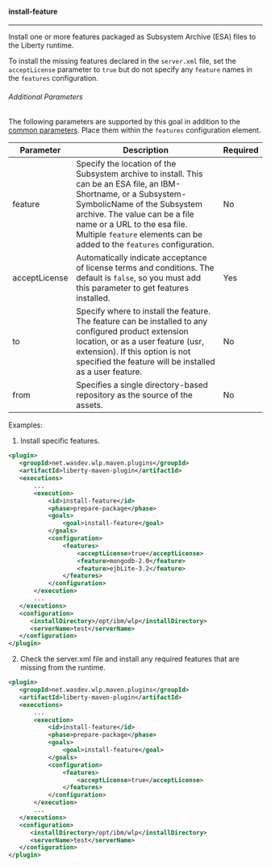 #### install-feature
---
Install one or more features packaged as Subsystem Archive (ESA) files to the Liberty runtime.

To install the missing features declared in the `server.xml` file, set the `acceptLicense` parameter to `true` but do not specify any `feature` names in the `features` configuration.

###### Additional Parameters

The following parameters are supported by this goal in addition to the [common parameters](common-parameters.md#common-parameters). Place them within the `features` configuration element.

| Parameter | Description | Required |
| --------  | ----------- | -------  |
| feature | Specify the location of the Subsystem archive to install. This can be an ESA file, an IBM-Shortname, or a Subsystem-SymbolicName of the Subsystem archive. The value can be a file name or a URL to the esa file. Multiple `feature` elements can be added to the `features` configuration. | No |
| acceptLicense | Automatically indicate acceptance of license terms and conditions. The default is `false`, so you must add this parameter to get features installed. | Yes |
| to | Specify where to install the feature. The feature can be installed to any configured product extension location, or as a user feature (usr, extension). If this option is not specified the feature will be installed as a user feature. | No |
| from | Specifies a single directory-based repository as the source of the assets. | No |

Examples:

1. Install specific features.
 ```xml
<plugin>
    <groupId>net.wasdev.wlp.maven.plugins</groupId>
    <artifactId>liberty-maven-plugin</artifactId>
    <executions>
        ...
        <execution>
            <id>install-feature</id>
            <phase>prepare-package</phase>
            <goals>
                <goal>install-feature</goal>
            </goals>
            <configuration>
                <features>
                    <acceptLicense>true</acceptLicense>
                    <feature>mongodb-2.0</feature>
                    <feature>ejbLite-3.2</feature>
                </features>
            </configuration>
        </execution>
        ...
    </executions>
    <configuration>
       <installDirectory>/opt/ibm/wlp</installDirectory>
       <serverName>test</serverName>
    </configuration>
</plugin>
 ```

2. Check the server.xml file and install any required features that are missing from the runtime.
 ```xml
<plugin>
    <groupId>net.wasdev.wlp.maven.plugins</groupId>
    <artifactId>liberty-maven-plugin</artifactId>
    <executions>
        ...
        <execution>
            <id>install-feature</id>
            <phase>prepare-package</phase>
            <goals>
                <goal>install-feature</goal>
            </goals>
            <configuration>
                <features>
                    <acceptLicense>true</acceptLicense>
                </features>
            </configuration>
        </execution>
        ...
    </executions>
    <configuration>
       <installDirectory>/opt/ibm/wlp</installDirectory>
       <serverName>test</serverName>
    </configuration>
</plugin>
 ```
